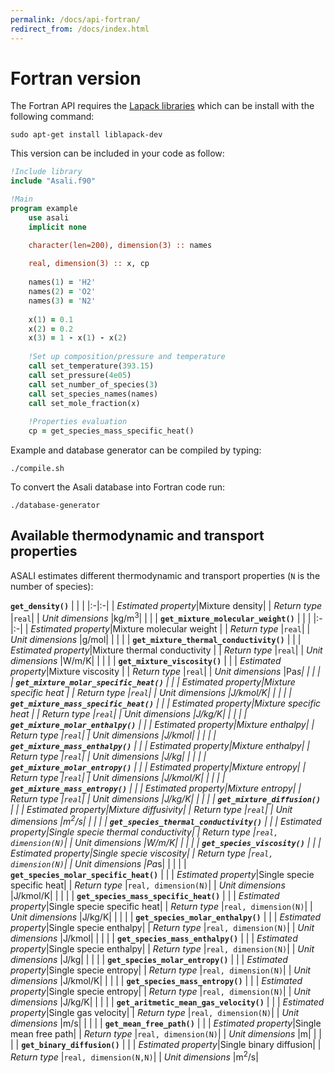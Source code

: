 ```yaml
---
permalink: /docs/api-fortran/
redirect_from: /docs/index.html
---
```


# **Fortran version**
The Fortran API requires the [Lapack libraries](http://www.netlib.org/lapack/) which can be install with the following command:

```
sudo apt-get install liblapack-dev
``` 
This version can be included in your code as follow:  
```fortran
!Include library
include "Asali.f90"

!Main
program example
    use asali
    implicit none

    character(len=200), dimension(3) :: names
    
    real, dimension(3) :: x, cp
    
    names(1) = 'H2'
    names(2) = 'O2'
    names(3) = 'N2'
    
    x(1) = 0.1
    x(2) = 0.2
    x(3) = 1 - x(1) - x(2)
    
    !Set up composition/pressure and temperature
    call set_temperature(393.15)
    call set_pressure(4e05)
    call set_number_of_species(3)
    call set_species_names(names)
    call set_mole_fraction(x)
    
    !Properties evaluation
    cp = get_species_mass_specific_heat()
```

Example and database generator can be compiled by typing:
```
./compile.sh
```

To convert the Asali database into Fortran code run:
```
./database-generator
```
## Available thermodynamic and transport properties
ASALI estimates different thermodynamic and transport properties (`N` is the number of species):

**`get_density()`**
| | |
|:-|:-|
| *Estimated property*|Mixture density|
| *Return type*       |`real`|
| *Unit dimensions*   |kg/m<sup>3</sup>|
| | |
**`get_mixture_molecular_weight()`**
| | |
|:-|:-|
| *Estimated property*|Mixture molecular weight |
| *Return type*       |`real`|
| *Unit dimensions*   |g/mol|
| | |
| **`get_mixture_thermal_conductivity()`** | |
| *Estimated property*|Mixture thermal conductivity |
| *Return type*       |`real`|
| *Unit dimensions*   |W/m/K|
| | |
| **`get_mixture_viscosity()`** | |
| *Estimated property*|Mixture viscosity |
| *Return type*       |`real`|
| *Unit dimensions*   |Pa*s|
| | |
| **`get_mixture_molar_specific_heat()`** | |
| *Estimated property*|Mixture specific heat |
| *Return type*       |`real`|
| *Unit dimensions*   |J/kmol/K|
 | | |
| **`get_mixture_mass_specific_heat()`** | |
| *Estimated property*|Mixture specific heat |
| *Return type*       |`real`|
| *Unit dimensions*   |J/kg/K|
| | |
| **`get_mixture_molar_enthalpy()`** | |
| *Estimated property*|Mixture enthalpy|
| *Return type*       |`real`|
| *Unit dimensions*   |J/kmol|
| | |
| **`get_mixture_mass_enthalpy()`** | |
| *Estimated property*|Mixture enthalpy|
| *Return type*       |`real`|
| *Unit dimensions*   |J/kg|
| | |
| **`get_mixture_molar_entropy()`** | |
| *Estimated property*|Mixture entropy|
| *Return type*       |`real`|
| *Unit dimensions*   |J/kmol/K|
| | |
| **`get_mixture_mass_entropy()`** | |
| *Estimated property*|Mixture entropy|
| *Return type*       |`real`|
| *Unit dimensions*   |J/kg/K|
| | |
| **`get_mixture_diffusion()`** | |
| *Estimated property*|Mixture diffusivity|
| *Return type*       |`real`|
| *Unit dimensions*   |m<sup>2</sup>/s|
| | |
| **`get_species_thermal_conductivity()`** | |
| *Estimated property*|Single specie thermal conductivity|
| *Return type*       |`real, dimension(N)`|
| *Unit dimensions*   |W/m/K|
| | |
| **`get_species_viscosity()`** | |
| *Estimated property*|Single specie viscosity|
| *Return type*       |`real, dimension(N)`|
| *Unit dimensions*   |Pa*s|
| | |
| **`get_species_molar_specific_heat()`** | |
| *Estimated property*|Single specie specific heat|
| *Return type*       |`real, dimension(N)`|
| *Unit dimensions*   |J/kmol/K|
| | |
| **`get_species_mass_specific_heat()`** | |
| *Estimated property*|Single specie specific heat|
| *Return type*       |`real, dimension(N)`|
| *Unit dimensions*   |J/kg/K|
| | |
| **`get_species_molar_enthalpy()`** | |
| *Estimated property*|Single specie enthalpy|
| *Return type*       |`real, dimension(N)`|
| *Unit dimensions*   |J/kmol|
| | |
| **`get_species_mass_enthalpy()`** | |
| *Estimated property*|Single specie enthalpy|
| *Return type*       |`real, dimension(N)`|
| *Unit dimensions*   |J/kg|
| | |
| **`get_species_molar_entropy()`** | |
| *Estimated property*|Single specie entropy|
| *Return type*       |`real, dimension(N)`|
| *Unit dimensions*   |J/kmol/K|
| | |
| **`get_species_mass_entropy()`** | |
| *Estimated property*|Single specie entropy|
| *Return type*       |`real, dimension(N)`|
| *Unit dimensions*   |J/kg/K|
| | |
| **`get_aritmetic_mean_gas_velocity()`** | |
| *Estimated property*|Single gas velocity|
| *Return type*       |`real, dimension(N)`|
| *Unit dimensions*   |m/s|
| | |
| **`get_mean_free_path()`** | |
| *Estimated property*|Single mean free path|
| *Return type*       |`real, dimension(N)`|
| *Unit dimensions*   |m|
| | |
| **`get_binary_diffusion()`** | |
| *Estimated property*|Single binary diffusion|
| *Return type*       |`real, dimension(N,N)`|
| *Unit dimensions*   |m<sup>2</sup>/s|
